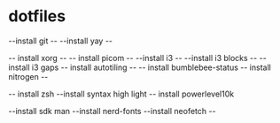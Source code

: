 # dotfiles
--install git --
--install yay --

-- install xorg  --
-- install picom -- 
--install i3 --
--install i3 blocks --
-- install i3 gaps 
-- install autotiling --
-- install bumblebee-status 
-- install nitrogen --

-- install zsh 
--install syntax high light 
-- install powerlevel10k

--install sdk man 
--install nerd-fonts
--install neofetch --
